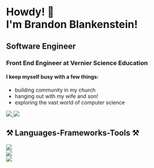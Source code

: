 <h1>
    <div>
        Howdy! 🤠
    </div>
    <div>
        I'm Brandon Blankenstein!
    </div>
</h1>

<h2>Software Engineer</h2>

<div>
    <h3>Front End Engineer at Vernier Science Education</h3>
    <h4>I keep myself busy with a few things:</h4>
    <ul>
        <li>
            building community in my church
        </li>
        <li>
            hanging out with my wife and son!
        </li>
        <li>
            exploring the vast world of computer science
        </li>
    </ul>
</div>
 
<div> 
  <a href="mailto:brandon.blankenstein@gmail.com">
    <img src="https://img.shields.io/badge/Gmail-333333?style=for-the-badge&logo=gmail&logoColor=red" />
  </a>
  <a href="https://linkedin.com/in/brandon-blankenstein/">
    <img src="https://img.shields.io/badge/LinkedIn-0077B5?style=for-the-badge&logo=linkedin&logoColor=white" />
  </a>
</div>
 
<h2>⚒️ Languages-Frameworks-Tools ⚒️</h2>

<div>
    <div>
        <img src="https://skillicons.dev/icons?i=html,css,javascript,typescript" />
    </div>
    <div>
        <img src="https://skillicons.dev/icons?i=lit,vue,react,nextjs,tailwind,sass,nodejs,express" />
    </div>
    <div>
        <img src="https://skillicons.dev/icons?i=npm,git,github,vscode,azure" />
    </div>
</div>

</div>
